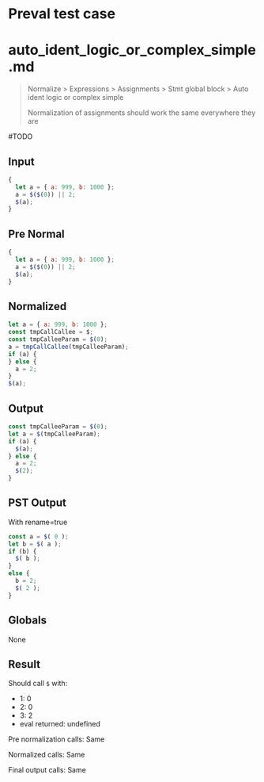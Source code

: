 # Preval test case

# auto_ident_logic_or_complex_simple.md

> Normalize > Expressions > Assignments > Stmt global block > Auto ident logic or complex simple
>
> Normalization of assignments should work the same everywhere they are

#TODO

## Input

`````js filename=intro
{
  let a = { a: 999, b: 1000 };
  a = $($(0)) || 2;
  $(a);
}
`````

## Pre Normal

`````js filename=intro
{
  let a = { a: 999, b: 1000 };
  a = $($(0)) || 2;
  $(a);
}
`````

## Normalized

`````js filename=intro
let a = { a: 999, b: 1000 };
const tmpCallCallee = $;
const tmpCalleeParam = $(0);
a = tmpCallCallee(tmpCalleeParam);
if (a) {
} else {
  a = 2;
}
$(a);
`````

## Output

`````js filename=intro
const tmpCalleeParam = $(0);
let a = $(tmpCalleeParam);
if (a) {
  $(a);
} else {
  a = 2;
  $(2);
}
`````

## PST Output

With rename=true

`````js filename=intro
const a = $( 0 );
let b = $( a );
if (b) {
  $( b );
}
else {
  b = 2;
  $( 2 );
}
`````

## Globals

None

## Result

Should call `$` with:
 - 1: 0
 - 2: 0
 - 3: 2
 - eval returned: undefined

Pre normalization calls: Same

Normalized calls: Same

Final output calls: Same
